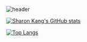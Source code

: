 ![header](https://capsule-render.vercel.app/api?type=wave&color=auto&height=250&section=header&text=Hi%20There%20👋&fontSize=100&animation=twinkling&fontAlignY=35)

[![Sharon Kang's GitHub stats](https://github-readme-stats.vercel.app/api?username=breakndream)](https://github.com/breakndream/github-readme-stats)

[![Top Langs](https://github-readme-stats.vercel.app/api/top-langs/?username=breakndream)](https://github.com/breaknream/github-readme-stats)


<!--
**breakndream/breakndream** is a ✨ _special_ ✨ repository because its `README.md` (this file) appears on your GitHub profile.

Here are some ideas to get you started:

- 🔭 I’m currently working on ...
- 🌱 I’m currently learning ...
- 👯 I’m looking to collaborate on ...
- 🤔 I’m looking for help with ...
- 💬 Ask me about ...
- 📫 How to reach me: ...
- 😄 Pronouns: ...
- ⚡ Fun fact: ...
-->

